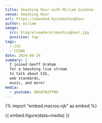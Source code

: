 ```yaml
---
title: Smashing Hour with Miriam Suzanne
venue: Smashing Hour
url: https://smashed.by/smashinghour
author: miriam
image:
  src: blog/elsewhere/smashinghour.jpg
  position: top
tags:
  - CSS
  - CSSWG
date: 2024-06-24
summary: |
  I joined Geoff Graham
  for a Smashing live stream
  to talk about CSS,
  web standards,
  music, and more!
media:
  - youtube: OBVATN2PfWU
---
```


{% import "embed.macros.njk" as embed %}

{{ embed.figure(data=media) }}
